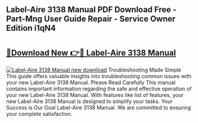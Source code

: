 ## Label-Aire 3138 Manual PDF Download Free - Part-Mng User Guide Repair - Service Owner Edition i1qN4

# <h2><a href="http://bc36994.oget.top/?id=Label-Aire+3138+Manual">🔗Download New 👉🔴 Label-Aire 3138 Manual</a></h2>

[![Label-Aire 3138 Manual new download](https://i.imgur.com/5g1atiW.png)](http://bc36994.oget.top/?id=Label-Aire+3138+Manual)
Troubleshooting Made Simple This guide offers valuable insights into troubleshooting common issues with your new Label-Aire 3138 Manual. Please Read Carefully This manual contains important information regarding the safe and effective operation of your new Label-Aire 3138 Manual. With features like list of features, your new Label-Aire 3138 Manual is designed to simplify your tasks. Your Success is Our Goal Label-Aire 3138 Manual. We are committed to ensuring your complete satisfaction.
